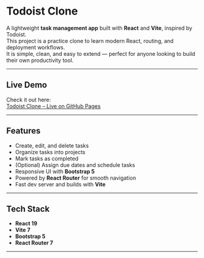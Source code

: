 # Todoist Clone

A lightweight **task management app** built with **React** and **Vite**, inspired by Todoist.  
This project is a practice clone to learn modern React, routing, and deployment workflows.  
It is simple, clean, and easy to extend — perfect for anyone looking to build their own productivity tool.

---

## Live Demo
Check it out here:  
[Todoist Clone – Live on GitHub Pages](https://haidermughal934.github.io/Todoist-clone)

---

## Features
- Create, edit, and delete tasks  
- Organize tasks into projects  
- Mark tasks as completed  
- (Optional) Assign due dates and schedule tasks  
- Responsive UI with **Bootstrap 5**  
- Powered by **React Router** for smooth navigation  
- Fast dev server and builds with **Vite**  

---

## Tech Stack
- **React 19**  
- **Vite 7**  
- **Bootstrap 5**  
- **React Router 7**  



---

